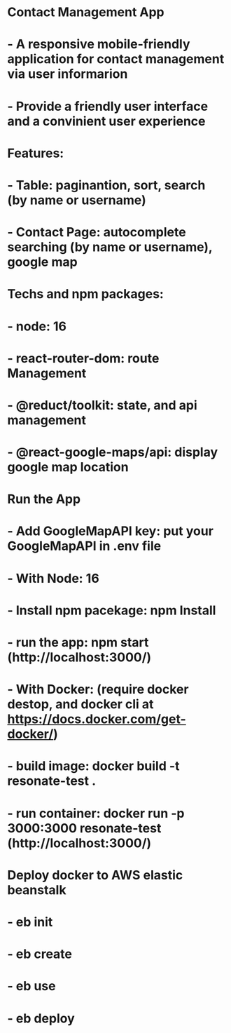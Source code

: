 # Contact Management App
#   - A responsive mobile-friendly application for contact management via user informarion
#   - Provide a friendly user interface and a convinient user experience

# Features:
#   - Table: paginantion, sort, search (by name or username)
#   - Contact Page: autocomplete searching (by name or username), google map

# Techs and npm packages:
#   - node: 16
#   - react-router-dom: route Management
#   - @reduct/toolkit: state, and api management
#   - @react-google-maps/api: display google map location

# Run the App
#   - Add GoogleMapAPI key: put your GoogleMapAPI in .env file
#   - With Node: 16
#       - Install npm pacekage: npm Install
#       - run the app: npm start (http://localhost:3000/)
#   - With Docker: (require docker destop, and docker cli at https://docs.docker.com/get-docker/)
#       - build image: docker build -t resonate-test .
#       - run container: docker run -p 3000:3000 resonate-test (http://localhost:3000/)

# Deploy docker to AWS elastic beanstalk
#   - eb init
#   - eb create
#   - eb use <enviroment-name>
#   - eb deploy




